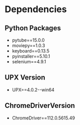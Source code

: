 # Dependencies
## Python Packages
- pytube==15.0.0
- moviepy==1.0.3
- keyboard==0.13.5
- pyinstaller==5.10.1
- selenium==4.9.1
## UPX Version
- UPX==4.0.2--win64
## ChromeDriverVersion
- ChromeDriver==112.0.5615.49